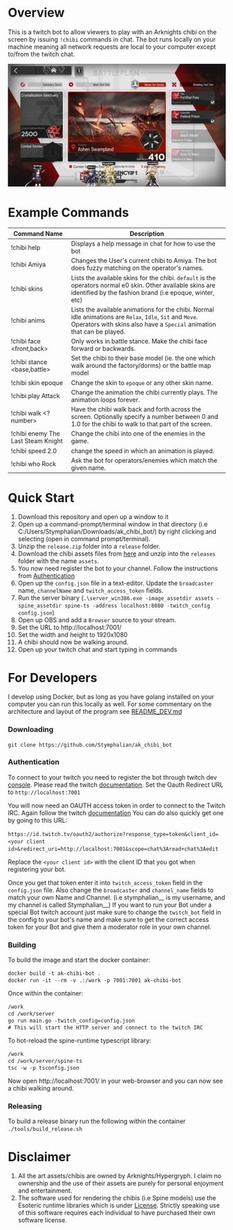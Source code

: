 # Overview 
This is a twitch bot to allow viewers to play with an Arknights chibi on the screen by 
issuing `!chibi` commands in chat. The bot runs locally on your machine meaning 
all network requests are local to your computer except to/from the twitch chat.

![Demo Image](readme_assets/demo1.png)

# Example Commands
Command Name | Description
-----------|-----------------------
!chibi help | Displays a help message in chat for how to use the bot
!chibi Amiya | Changes the User's current chibi to Amiya. The bot does fuzzy matching on the operator's names.
!chibi skins | Lists the available skins for the chibi. `default` is the operators normal e0 skin. Other available skins are identified by the fashion brand (i.e epoque, winter, etc)
!chibi anims | Lists the available animations for the chibi. Normal idle animations are `Relax`, `Idle`, `Sit` and `Move`. Operators with skins also have a `Special` animation that can be played.
!chibi face <front,back> | Only works in battle stance. Make the chibi face forward or backwards.
!chibi stance <base,battle> | Set the chibi to their base model (ie. the one which walk around the factory/dorms) or the battle map model
!chibi skin epoque | Change the skin to `epoque` or any other skin name.
!chibi play Attack | Change the animation the chibi currently plays. The animation loops forever.
!chibi walk <?number> | Have the chibi walk back and forth across the screen. Optionally specify a number between 0 and 1.0 for the chibi to walk to that part of the screen.
!chibi enemy The Last Steam Knight | Change the chibi into one of the enemies in the game.
!chibi speed 2.0 | change the speed in which an animation is played.
!chibi who Rock | Ask the bot for operators/enemies which match the given name.

# Quick Start
1. Download this repository and open up a window to it
2. Open up a command-prompt/terminal window in that directory (i.e C:/Users/Stymphalian/Downloads/ak_chibi_bot/)
by right clicking and selecting (open in command prompt/terminal).
3. Unzip the `release.zip` folder into a `release` folder.
4. Download the chibi assets files from [here](https://f002.backblazeb2.com/file/ak-gamedata/assets_20240805.zip) and unzip into the `releases` folder with the name `assets`.
5. You now need register the bot to your channel. Follow the instructions from [Authentication](#Authentication)
5. Open up the `config.json` file in a text-editor. Update the `broadcaster` name, `channelName` and `twitch_access_token` fields.
4. Run the server binary (`.\server_win386.exe -image_assetdir assets -spine_assetdir spine-ts -address localhost:8080 -twitch_config config.json`)
6. Open up OBS and add a `Browser` source to your stream.
7. Set the URL to http://localhost:7001/
8. Set the width and height to 1920x1080
6. A chibi should now be walking around.
7. Open up your twitch chat and start typing in commands


# For Developers
I develop using Docker, but as long as you have golang installed on your computer
you can run this locally as well. 
For some commentary on the architecture and layout of the program see [README_DEV.md](README_DEV.md)

### Downloading
```
git clone https://github.com/Stymphalian/ak_chibi_bot
```

### Authentication
To connect to your twitch you need to register the bot through twitch dev 
[console](https://dev.twitch.tv/console).
Please read the twitch [documentation](https://dev.twitch.tv/docs/authentication/register-app/).
Set the Oauth Redirect URL to `http://localhost:7001`

You will now need an OAUTH access token in order to connect to the Twitch IRC.
Again follow the twitch [documentation](https://dev.twitch.tv/docs/authentication/getting-tokens-oauth/#implicit-grant-flow )
You can do also quickly get one by going to this URL:

`https://id.twitch.tv/oauth2/authorize?response_type=token&client_id=<your client id>&redirect_uri=http://localhost:7001&scope=chat%3Aread+chat%3Aedit`

Replace the `<your client id>` with the client ID that you got when registering your bot.

Once you get that token enter it into `twitch_access_token` field in the `config.json` file.
Also change the `broadcaster` and `channel_name` fields to match your own Name and Channel.
(i.e stymphalian__ is my username, and my channel is called Stymphalian__)
If you want to run your Bot under a special Bot twitch account just make sure
to change the `twitch_bot` field in the config to your bot's name and make sure 
to get the correct access token for your Bot and give them a moderator role in your own channel.

### Building
To build the image and start the docker container:
```
docker build -t ak-chibi-bot .
docker run -it --rm -v .:/work -p 7001:7001 ak-chibi-bot
```

Once within the container:
```
/work
cd /work/server
go run main.go -twitch_config=config.json
# This will start the HTTP server and connect to the twitch IRC
```

To hot-reload the spine-runtime typescript library:
```
/work
cd /work/server/spine-ts
tsc -w -p tsconfig.json
```

Now open http://localhost:7001/ in your web-browser and you can now 
see a chibi walking around. 

### Releasing
To build a release binary run the following within the container `./tools/build_release.sh`

# Disclaimer
1. All the art assets/chibis are owned by Arknights/Hypergryph. I claim no ownership and
the use of their assets are purely for personal enjoyment and entertainment.
2. The software used for rendering the chibis (i.e Spine models) use the Esoteric 
runtime libraries which is under [License](http://esotericsoftware.com/spine-editor-license). 
Strictly speaking use of this software requires each individual to have purchased
their own software license.
